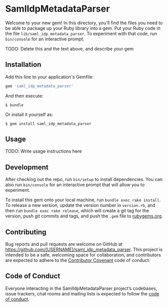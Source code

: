 # SamlIdpMetadataParser

Welcome to your new gem! In this directory, you'll find the files you need to be able to package up your Ruby library into a gem. Put your Ruby code in the file `lib/saml_idp_metadata_parser`. To experiment with that code, run `bin/console` for an interactive prompt.

TODO: Delete this and the text above, and describe your gem

## Installation

Add this line to your application's Gemfile:

```ruby
gem 'saml_idp_metadata_parser'
```

And then execute:

    $ bundle

Or install it yourself as:

    $ gem install saml_idp_metadata_parser

## Usage

TODO: Write usage instructions here

## Development

After checking out the repo, run `bin/setup` to install dependencies. You can also run `bin/console` for an interactive prompt that will allow you to experiment.

To install this gem onto your local machine, run `bundle exec rake install`. To release a new version, update the version number in `version.rb`, and then run `bundle exec rake release`, which will create a git tag for the version, push git commits and tags, and push the `.gem` file to [rubygems.org](https://rubygems.org).

## Contributing

Bug reports and pull requests are welcome on GitHub at https://github.com/[USERNAME]/saml_idp_metadata_parser. This project is intended to be a safe, welcoming space for collaboration, and contributors are expected to adhere to the [Contributor Covenant](http://contributor-covenant.org) code of conduct.

## Code of Conduct

Everyone interacting in the SamlIdpMetadataParser project’s codebases, issue trackers, chat rooms and mailing lists is expected to follow the [code of conduct](https://github.com/[USERNAME]/saml_idp_metadata_parser/blob/master/CODE_OF_CONDUCT.md).
